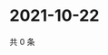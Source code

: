 # 2021-10-22

共 0 条

<!-- BEGIN WEIBO -->
<!-- 最后更新时间 Fri Oct 22 2021 21:18:56 GMT+0800 (China Standard Time) -->

<!-- END WEIBO -->

